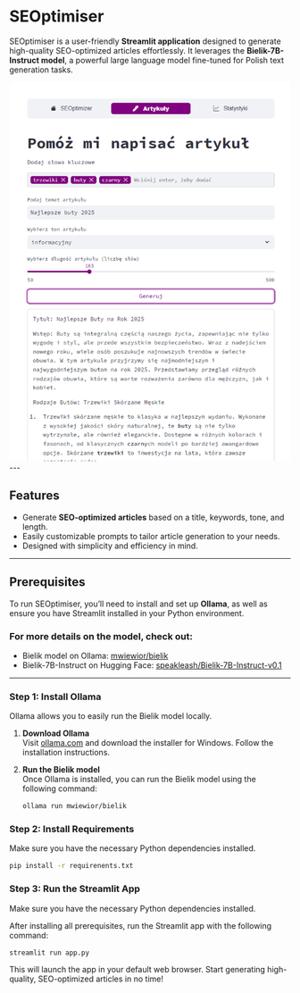 # SEOptimiser  

SEOptimiser is a user-friendly **Streamlit application** designed to generate high-quality SEO-optimized articles effortlessly. It leverages the **Bielik-7B-Instruct model**, a powerful large language model fine-tuned for Polish text generation tasks.


<div style="text-align: center;">
    <img src="assets/image.png" alt="App Preview" />
</div>
---

## Features  
- Generate **SEO-optimized articles** based on a title, keywords, tone, and length.
- Easily customizable prompts to tailor article generation to your needs.
- Designed with simplicity and efficiency in mind.

---

## Prerequisites  
To run SEOptimiser, you’ll need to install and set up **Ollama**, as well as ensure you have Streamlit installed in your Python environment.


### For more details on the model, check out:
- Bielik model on Ollama: [mwiewior/bielik](https://ollama.com/mwiewior/bielik)  
- Bielik-7B-Instruct on Hugging Face: [speakleash/Bielik-7B-Instruct-v0.1](https://huggingface.co/speakleash/Bielik-7B-Instruct-v0.1)

---

### Step 1: Install Ollama  
Ollama allows you to easily run the Bielik model locally.

1. **Download Ollama**  
   Visit [ollama.com](https://ollama.com/download/windows) and download the installer for Windows. Follow the installation instructions.

2. **Run the Bielik model**  
   Once Ollama is installed, you can run the Bielik model using the following command:  
   ```bash
   ollama run mwiewior/bielik
   ```

### Step 2: Install Requirements  
Make sure you have the necessary Python dependencies installed.

```bash
pip install -r requirenents.txt
```

### Step 3: Run the Streamlit App
Make sure you have the necessary Python dependencies installed.

After installing all prerequisites, run the Streamlit app with the following command:
```bash
streamlit run app.py
```

This will launch the app in your default web browser. Start generating high-quality, SEO-optimized articles in no time!